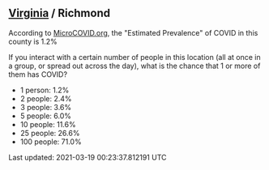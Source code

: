 
## [Virginia](/united-states/virginia) / Richmond

According to [MicroCOVID.org](http://microcovid.org),
the "Estimated Prevalence" of COVID in this county is 1.2%

If you interact with a certain number of people in this location
(all at once in a group, or spread out across the day), what is the chance that
1 or more of them has COVID?

- 1 person: 1.2%
- 2 people: 2.4%
- 3 people: 3.6%
- 5 people: 6.0%
- 10 people: 11.6%
- 25 people: 26.6%
- 100 people: 71.0%

Last updated: 2021-03-19 00:23:37.812191 UTC
